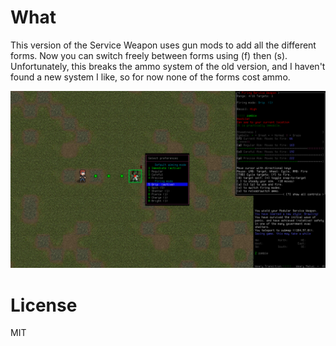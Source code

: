 # What

This version of the Service Weapon uses gun mods to add all the different forms. Now you can switch freely between forms using (f) then (s). Unfortunately, this breaks the ammo system of the old version, and I haven't found a new system I like, so for now none of the forms cost ammo.

![plot](https://github.com/Basher6079/CDDA-Service-Weapon-Redux/blob/Modular-Service-Weapon/Modular%20Service%20Weapon.png)

# License

MIT
